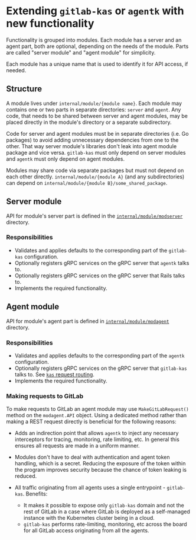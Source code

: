# Extending `gitlab-kas` or `agentk` with new functionality

Functionality is grouped into modules. Each module has a server and an agent part, both are optional, depending on the needs of the module. Parts are called "server module" and "agent module" for simplicity.

Each module has a unique name that is used to identify it for API access, if needed.

## Structure

A module lives under `internal/module/{module name}`. Each module may contains one or two parts in separate directories: `server` and `agent`. Any code, that needs to be shared between server and agent modules, may be placed directly in the module's directory or a separate subdirectory.

Code for server and agent modules must be in separate directories (i.e. Go packages) to avoid adding unnecessary dependencies from one to the other. That way server module's libraries don't leak into agent module package and vice versa. `gitlab-kas` must only depend on server modules and `agentk` must only depend on agent modules.

Modules may share code via separate packages but must not depend on each other directly. `internal/module/{module A}` (and any subdirectories) can depend on `internal/module/{module B}/some_shared_package`.

## Server module

API for module's server part is defined in the [`internal/module/modserver`](/pkg/module/modserver) directory.

### Responsibilities

- Validates and applies defaults to the corresponding part of the `gitlab-kas` configuration.
- Optionally registers gRPC services on the gRPC server that `agentk` talks to.
- Optionally registers gRPC services on the gRPC server that Rails talks to.
- Implements the required functionality.

## Agent module

API for module's agent part is defined in [`internal/module/modagent`](/pkg/module/modagent) directory.

### Responsibilities

- Validates and applies defaults to the corresponding part of the `agentk` configuration.
- Optionally registers gRPC services on the gRPC server that `gitlab-kas` talks to. See [`kas` request routing](kas_request_routing.md).
- Implements the required functionality.

### Making requests to GitLab

To make requests to GitLab an agent module may use `MakeGitLabRequest()` method on the `modagent.API` object. Using a dedicated method rather than making a REST request directly is beneficial for the following reasons:

- Adds an indirection point that allows `agentk` to inject any necessary interceptors for tracing, monitoring, rate limiting, etc. In general this ensures all requests are made in a uniform manner.
- Modules don't have to deal with authentication and agent token handling, which is a secret. Reducing the exposure of the token within the program improves security because the chance of token leaking is reduced.
- All traffic originating from all agents uses a single entrypoint - `gitlab-kas`. Benefits:

  - It makes it possible to expose only `gitlab-kas` domain and not the rest of GitLab in a case where GitLab is deployed as a self-managed instance with the Kubernetes cluster being in a cloud.
  - `gitlab-kas` performs rate-limiting, monitoring, etc across the board for all GitLab access originating from all the agents.
